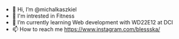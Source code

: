 - 👋 Hi, I’m @michalkaszkiel
- 👀 I'm intrested in Fitness
- 🌱 I’m currently learning Web development with WD22E12 at DCI
- 📫 How to reach me https://www.instagram.com/blessska/

<!---
michalkaszkiel/michalkaszkiel is a ✨ special ✨ repository because its `README.md` (this file) appears on your GitHub profile.
You can click the Preview link to take a look at your changes.
--->
